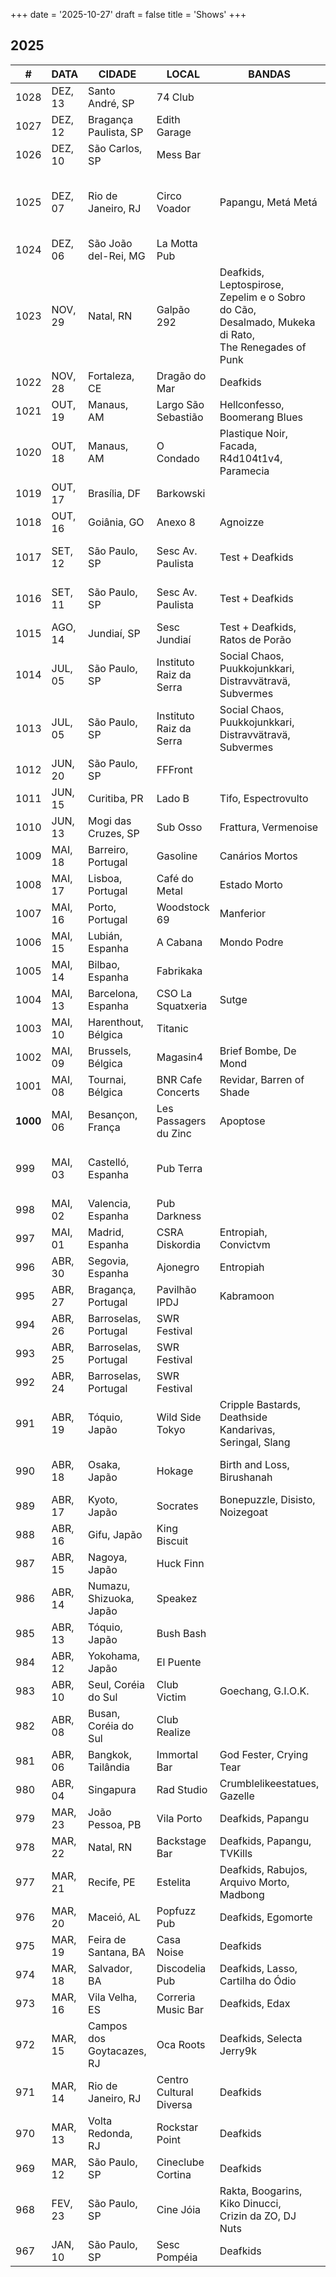 +++
date = '2025-10-27'
draft = false
title = 'Shows'
+++

## 2025

<section class="table-wrapper">

<table>

<thead>
    <tr>
        <th>#</th>
        <th>DATA</th>
        <th>CIDADE</th>
        <th>LOCAL</th>
        <th>BANDAS</th>
        <th>+ INFO</th>
        </tr>
</thead>

<tbody>
    <tr>
        <td>1028</td>
        <td>DEZ, 13</td>
        <td>Santo André, SP</td>
        <td>74 Club</td>
        <td></td>
        <td></td>
    </tr>
    <tr>
        <td>1027</td>
        <td>DEZ, 12</td>
        <td>Bragança Paulista, SP</td>
        <td>Edith Garage</td>
        <td></td>
        <td></td>
    </tr>
    <tr>
        <td>1026</td>
        <td>DEZ, 10</td>
        <td>São Carlos, SP</td>
        <td>Mess Bar</td>
        <td></td>
        <td></td>
    </tr>
    <tr>
        <td>1025</td>
        <td>DEZ, 07</td>
        <td>Rio de Janeiro, RJ</td>
        <td>Circo Voador</td>
        <td>Papangu, Metá Metá</td>
        <td>Test & Deafkids</br>Festival Novas Frequências</td>
    </tr>
    <tr>
        <td>1024</td>
        <td>DEZ, 06</td>
        <td>São João del-Rei, MG</td>
        <td>La Motta Pub</td>
        <td></td>
        <td></td>
    </tr>
    <tr>
        <td>1023</td>
        <td>NOV, 29</td>
        <td>Natal, RN</td>
        <td>Galpão 292</td>
        <td>Deafkids, Leptospirose,</br>Zepelim e o Sobro do Cão,</br>Desalmado, Mukeka di Rato,</br>The Renegades of Punk</td>
        <td>Test & Deafkids</br>Festival DoSol</td>
    </tr>
    <tr>
        <td>1022</td>
        <td>NOV, 28</td>
        <td>Fortaleza, CE</td>
        <td>Dragão do Mar</td>
        <td>Deafkids</td>
        <td>Test & Deafkids</td>
    </tr>
    <tr>
        <td>1021</td>
        <td>OUT, 19</td>
        <td>Manaus, AM</td>
        <td>Largo São Sebastião</td>
        <td>Hellconfesso, Boomerang Blues</td>
        <td></td>
    </tr>
    <tr>
        <td>1020</td>
        <td>OUT, 18</td>
        <td>Manaus, AM</td>
        <td>O Condado</td>
        <td>Plastique Noir, Facada, R4d104t1v4,<br>Paramecia</td>
        <td></td>
    </tr>
    <tr>
        <td>1019</td>
        <td>OUT, 17</td>
        <td>Brasília, DF</td>
        <td>Barkowski</td>
        <td></td>
        <td></td>
    </tr>
    <tr>
        <td>1018</td>
        <td>OUT, 16</td>
        <td>Goiânia, GO</td>
        <td>Anexo 8</td>
        <td>Agnoizze</td>
        <td></td>
    </tr>
    <tr>
        <td>1017</td>
        <td>SET, 12</td>
        <td>São Paulo, SP</td>
        <td>Sesc Av. Paulista</td>
        <td>Test + Deafkids</td>
        <td>Lançamento: "Sem Esperanças"</td>
    </tr>
    <tr>
        <td>1016</td>
        <td>SET, 11</td>
        <td>São Paulo, SP</td>
        <td>Sesc Av. Paulista</td>
        <td>Test + Deafkids</td>
        <td>Lançamento: "Sem Esperanças"</td>
    </tr>
    <tr>
        <td>1015</td>
        <td>AGO, 14</td>
        <td>Jundiaí, SP</td>
        <td>Sesc Jundiaí</td>
        <td>Test + Deafkids, Ratos de Porão</td>
        <td>Test & Deafkids</td>
    </tr>
    <tr>
        <td>1014</td>
        <td>JUL, 05</td>
        <td>São Paulo, SP</td>
        <td>Instituto Raiz da Serra</td>
        <td>Social Chaos, Puukkojunkkari,</br> Distravvätravä, Subvermes</td>
        <td></td>
    </tr>
    <tr>
        <td>1013</td>
        <td>JUL, 05</td>
        <td>São Paulo, SP</td>
        <td>Instituto Raiz da Serra</td>
        <td>Social Chaos, Puukkojunkkari,</br> Distravvätravä, Subvermes</td>
        <td></td>
    </tr>
    <tr>
        <td>1012</td>
        <td>JUN, 20</td>
        <td>São Paulo, SP</td>
        <td>FFFront</td>
        <td></td>
        <td></td>
    </tr>
    <tr>
        <td>1011</td>
        <td>JUN, 15</td>
        <td>Curitiba, PR</td>
        <td>Lado B</td>
        <td>Tifo, Espectrovulto</td>
        <td></td>
    </tr>
    <tr>
        <td>1010</td>
        <td>JUN, 13</td>
        <td>Mogi das Cruzes, SP</td>
        <td>Sub Osso</td>
        <td>Frattura, Vermenoise</td>
        <td></td>
    </tr>
    <tr>
        <td>1009</td>
        <td>MAI, 18</td>
        <td>Barreiro, Portugal</td>
        <td>Gasoline</td>
        <td>Canários Mortos</td>
        <td>Europa 2025</td>
    </tr>
    <tr>
        <td>1008</td>
        <td>MAI, 17</td>
        <td>Lisboa, Portugal</td>
        <td>Café do Metal</td>
        <td>Estado Morto</td>
        <td>Europa 2025</td>
    </tr>
    <tr>
        <td>1007</td>
        <td>MAI, 16</td>
        <td>Porto, Portugal</td>
        <td>Woodstock 69</td>
        <td>Manferior</td>
        <td>Europa 2025</td>
    </tr>
    <tr>
        <td>1006</td>
        <td>MAI, 15</td>
        <td>Lubián, Espanha</td>
        <td>A Cabana</td>
        <td>Mondo Podre</td>
        <td>Europa 2025</td>
    </tr>
    <tr>
        <td>1005</td>
        <td>MAI, 14</td>
        <td>Bilbao, Espanha</td>
        <td>Fabrikaka</td>
        <td></td>
        <td>Europa 2025</td>
    </tr>
    <tr>
        <td>1004</td>
        <td>MAI, 13</td>
        <td>Barcelona, Espanha</td>
        <td>CSO La Squatxeria</td>
        <td>Sutge</td>
        <td>Europa 2025</td>
    </tr>
    <tr>
        <td>1003</td>
        <td>MAI, 10</td>
        <td>Harenthout, Bélgica</td>
        <td>Titanic</td>
        <td></td>
        <td>Europa 2025</td>
    </tr>
    <tr>
        <td>1002</td>
        <td>MAI, 09</td>
        <td>Brussels, Bélgica</td>
        <td>Magasin4</td>
        <td>Brief Bombe, De Mond</td>
        <td>Europa 2025</td>
    </tr>
    <tr>
        <td>1001</td>
        <td>MAI, 08</td>
        <td>Tournai, Bélgica</td>
        <td>BNR Cafe Concerts</td>
        <td>Revidar, Barren of Shade</td>
        <td>Europa 2025</td>
    </tr>
    <tr>
        <td><b>1000</b></td>
        <td>MAI, 06</td>
        <td>Besançon, França</td>
        <td>Les Passagers du Zinc</td>
        <td>Apoptose</td>
        <td>Europa 2025</td>
    </tr>
    <tr>
        <td>999</td>
        <td>MAI, 03</td>
        <td>Castelló, Espanha</td>
        <td>Pub Terra</td>
        <td></td>
        <td>Festival Vástagos 84</br>Europa 2025</td>
    </tr>
    <tr>
        <td>998</td>
        <td>MAI, 02</td>
        <td>Valencia, Espanha</td>
        <td>Pub Darkness</td>
        <td></td>
        <td>Europa 2025</td>
    </tr>
    <tr>
        <td>997</td>
        <td>MAI, 01</td>
        <td>Madrid, Espanha</td>
        <td>CSRA Diskordia</td>
        <td>Entropiah, Convictvm</td>
        <td>Europa 2025</td>
    </tr>
    <tr>
        <td>996</td>
        <td>ABR, 30</td>
        <td>Segovia, Espanha</td>
        <td>Ajonegro</td>
        <td>Entropiah</td>
        <td>Europa 2025</td>
    </tr>
    <tr>
        <td>995</td>
        <td>ABR, 27</td>
        <td>Bragança, Portugal</td>
        <td>Pavilhão IPDJ</td>
        <td>Kabramoon</td>
        <td>Europa 2025</td>
    </tr>
    <tr>
        <td>994</td>
        <td>ABR, 26</td>
        <td>Barroselas, Portugal</td>
        <td>SWR Festival</td>
        <td></td>
        <td>Europa 2025</td>
    </tr>
        <td>993</td>
        <td>ABR, 25</td>
        <td>Barroselas, Portugal</td>
        <td>SWR Festival</td>
        <td></td>
        <td>Europa 2025</td>
    </tr>
    <tr>
        <td>992</td>
        <td>ABR, 24</td>
        <td>Barroselas, Portugal</td>
        <td>SWR Festival</td>
        <td></td>
        <td>Europa 2025</td>
    </tr>
    <tr>
        <td>991</td>
        <td>ABR, 19</td>
        <td>Tóquio, Japão</td>
        <td>Wild Side Tokyo</td>
        <td>Cripple Bastards, Deathside</br>Kandarivas, Seringal, Slang</td>
        <td>Gekko Fest</br>Ásia 2025</td>
    </tr>
    <tr>
        <td>990</td>
        <td>ABR, 18</td>
        <td>Osaka, Japão</td>
        <td>Hokage</td>
        <td>Birth and Loss, Birushanah</td>
        <td>Karasu Killer Inferno</br>Ásia 2025</td>
    </tr>
    <tr>
        <td>989</td>
        <td>ABR, 17</td>
        <td>Kyoto, Japão</td>
        <td>Socrates</td>
        <td>Bonepuzzle, Disisto,</br>Noizegoat</td>
        <td>Ásia 2025</td>
    </tr>
    <tr>
        <td>988</td>
        <td>ABR, 16</td>
        <td>Gifu, Japão</td>
        <td>King Biscuit</td>
        <td></td>
        <td>Ásia 2025</td>
    </tr>
    <tr>
        <td>987</td>
        <td>ABR, 15</td>
        <td>Nagoya, Japão</td>
        <td>Huck Finn</td>
        <td></td>
        <td>Ásia 2025</td>
    </tr>
    <tr>
        <td>986</td>
        <td>ABR, 14</td>
        <td>Numazu, Shizuoka, Japão</td>
        <td>Speakez</td>
        <td></td>
        <td>Ásia 2025</td>
    </tr>
    <tr>
        <td>985</td>
        <td>ABR, 13</td>
        <td>Tóquio, Japão</td>
        <td>Bush Bash</td>
        <td></td>
        <td>Ásia 2025</td>
    </tr>
    <tr>
        <td>984</td>
        <td>ABR, 12</td>
        <td>Yokohama, Japão</td>
        <td>El Puente</td>
        <td></td>
        <td>Ásia 2025</td>
    </tr>
    <tr>
        <td>983</td>
        <td>ABR, 10</td>
        <td>Seul, Coréia do Sul</td>
        <td>Club Victim</td>
        <td>Goechang, G.I.O.K.</td>
        <td>Ásia 2025</td>
    </tr>
    <tr>
        <td>982</td>
        <td>ABR, 08</td>
        <td>Busan, Coréia do Sul</td>
        <td>Club Realize</td>
        <td></td>
        <td>Ásia 2025</td>
    </tr>
    <tr>
        <td>981</td>
        <td>ABR, 06</td>
        <td>Bangkok, Tailândia</td>
        <td>Immortal Bar</td>
        <td>God Fester, Crying Tear</td>
        <td>Ásia 2025</td>
    </tr>
    <tr>
        <td>980</td>
        <td>ABR, 04</td>
        <td>Singapura</td>
        <td>Rad Studio</td>
        <td>Crumblelikeestatues, Gazelle</td>
        <td>Ásia 2025</td>
    </tr>
    <tr>
        <td>979</td>
        <td>MAR, 23</td>
        <td>João Pessoa, PB</td>
        <td>Vila Porto</td>
        <td>Deafkids, Papangu</td>
        <td>No Hope Tour V</td>
    </tr>
    <tr>
        <td>978</td>
        <td>MAR, 22</td>
        <td>Natal, RN</td>
        <td>Backstage Bar</td>
        <td>Deafkids, Papangu,</br>TVKills</td>
        <td>No Hope Tour V</td>
    </tr>
    <tr>
        <td>977</td>
        <td>MAR, 21</td>
        <td>Recife, PE</td>
        <td>Estelita</td>
        <td>Deafkids, Rabujos,</br>Arquivo Morto, Madbong</td>
        <td>No Hope Tour V</td>
    </tr>
    <tr>
        <td>976</td>
        <td>MAR, 20</td>
        <td>Maceió, AL</td>
        <td>Popfuzz Pub</td>
        <td>Deafkids, Egomorte</td>
        <td>No Hope Tour V</td>
    </tr>
    <tr>
        <td>975</td>
        <td>MAR, 19</td>
        <td>Feira de Santana, BA</td>
        <td>Casa Noise</td>
        <td>Deafkids</td>
        <td>No Hope Tour V</td>
    </tr>
    <tr>
        <td>974</td>
        <td>MAR, 18</td>
        <td>Salvador, BA</td>
        <td>Discodelia Pub</td>
        <td>Deafkids, Lasso,</br>Cartilha do Ódio</td>
        <td>No Hope Tour V</td>
    </tr>
    <tr>
        <td>973</td>
        <td>MAR, 16</td>
        <td>Vila Velha, ES</td>
        <td>Correria Music Bar</td>
        <td>Deafkids, Edax</td>
        <td>No Hope Tour V</td>
    </tr>
    <tr>
        <td>972</td>
        <td>MAR, 15</td>
        <td>Campos dos Goytacazes, RJ</td>
        <td>Oca Roots</td>
        <td>Deafkids, Selecta Jerry9k</td>
        <td>No Hope Tour V</td>
    </tr>
    <tr>
        <td>971</td>
        <td>MAR, 14</td>
        <td>Rio de Janeiro, RJ</td>
        <td>Centro Cultural Diversa</td>
        <td>Deafkids</td>
        <td>No Hope Tour V</td>
    </tr>
    <tr>
        <td>970</td>
        <td>MAR, 13</td>
        <td>Volta Redonda, RJ</td>
        <td>Rockstar Point</td>
        <td>Deafkids</td>
        <td>No Hope Tour V</td>
    </tr>
    <tr>
        <td>969</td>
        <td>MAR, 12</td>
        <td>São Paulo, SP</td>
        <td>Cineclube Cortina</td>
        <td>Deafkids</td>
        <td>No Hope Tour V</td>
    </tr>
    <tr>
        <td>968</td>
        <td>FEV, 23</td>
        <td>São Paulo, SP</td>
        <td>Cine Jóia</td>
        <td>Rakta, Boogarins,</br>Kiko Dinucci,</br>Crizin da ZO, DJ Nuts</td>
        <td>Festival Cecília Viva</td>
    </tr>
    <tr>
        <td>967</td>
        <td>JAN, 10</td>
        <td>São Paulo, SP</td>
        <td>Sesc Pompéia</td>
        <td>Deafkids</td>
        <td>Test & Deafkids</td>
    </tr>

</tbody>

</table>

</section>
